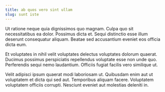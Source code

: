 ```yaml
---
title: ab quos vero sint ullam
slug: sunt iste
---
```


Ut ratione neque quia dignissimos quo magnam. Culpa quo sit necessitatibus ea dolor. Possimus dicta et. Sequi distinctio esse illum deserunt consequatur aliquam. Beatae sed accusantium eveniet eos officia dicta eum.

Et voluptates in nihil velit voluptates delectus voluptates dolorum quaerat. Ducimus possimus perspiciatis repellendus voluptate esse non unde quo. Perferendis sequi nemo laudantium. Officiis fugiat facilis vero similique ut.

Velit adipisci ipsum quaerat modi laboriosam ut. Quibusdam enim aut ut voluptatem et dicta qui sed aut. Temporibus aliquam facere. Voluptatem voluptatem officiis corrupti. Nesciunt eveniet aut molestias deleniti in.
